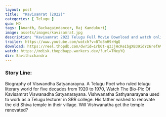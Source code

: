 ```yaml
---
layout: post
title:  "Kavisamrat (2022)"
categories: [ Telugu ]
qua: HD
tags: [Ananth, Backagaindancer, Raj Kandukuri]
image: assets/images/kavisamrat.jpg
description: "Kavisamrat 2022 Telugu Full Movie Download and watch online 720p low file size 500 mb."
trailer: https://www.youtube.com/watch?v=BTo8nH9rHgQ
download: https://reel.thopdb.com/dw?id=1rbGt-q3JjHcReIbgXB39idYz6refAVx1
watch: https://mdisk.thopdbapp.workers.dev/?url=TNeyYQ
dir: Savithcchandra
---
```


### Story Line:
Biography of Viswandha Satyanarayna. A Telugu Poet who ruled telugu literary world for five decades from 1920 to 1970, Watch The Bio-Pic Of Kavisamrat Viswanadha Satyanarayana. Vishwanatha Sathyanarayana used to work as a Telugu lecturer in SRR college. His father wished to renovate the old Shiva temple in their village. Will Vishwanatha get the temple renovated?